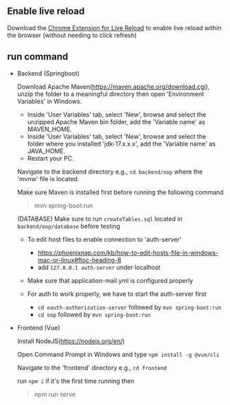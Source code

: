 ## Enable live reload
Download the [Chrome Extension for Live Reload](https://chrome.google.com/webstore/detail/livereload/jnihajbhpnppcggbcgedagnkighmdlei/related?hl=en) to enable live reload within the browser (without needing to click refresh)

## run command
- Backend (Springboot) 

    Download Apache Maven(https://maven.apache.org/download.cgi), unzip the folder to a meaningful directory then open 'Environment Variables' in Windows.
    - Inside 'User Variables' tab, select 'New', browse and select the unzipped Apache Maven bin folder, add the 'Variable name' as MAVEN_HOME.
    - Inside 'User Variables' tab, select 'New', browse and select the folder where you installed 'jdk-17.x.x.x', add the 'Variable name' as JAVA_HOME.
    - Restart your PC.

    Navigate to the backend directory e.g., `cd backend/oop` where the 'mvnw' file is located.

    Make sure Maven is installed first before running the following command
    > mvn spring-boot:run

    (DATABASE) Make sure to run `createTables.sql` located in `backend/oop/database` before testing 

    - To edit host files to enable connection to 'auth-server'

        - https://phoenixnap.com/kb/how-to-edit-hosts-file-in-windows-mac-or-linux#ftoc-heading-8
        - add `127.0.0.1 auth-server` under localhost
    
    - Make sure that application-mail.yml is configured properly

    - For auth to work properly, we have to start the auth-server first
        
        - `cd oauth-authorization-server` followed by `mvn spring-boot:run`
        - `cd oop` followed by `mvn spring-boot:run`

- Frontend (Vue)
    
    Install NodeJS(https://nodejs.org/en/)

    Open Command Prompt in Windows and type `npm install -g @vue/cli`

    Navigate to the 'frontend' directory e.g., `cd frontend`
    
    run `npm i` if it's the first time running then
    > npm run serve
